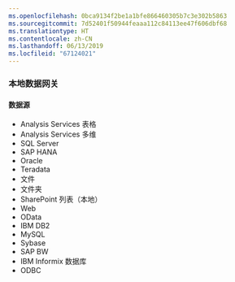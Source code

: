 ```yaml
---
ms.openlocfilehash: 0bca9134f2be1a1bfe866460305b7c3e302b5863
ms.sourcegitcommit: 7d52401f50944feaaa112c84113ee47f606dbf68
ms.translationtype: HT
ms.contentlocale: zh-CN
ms.lasthandoff: 06/13/2019
ms.locfileid: "67124021"
---
```

### <a name="on-premises-data-gateway"></a>本地数据网关

#### <a name="data-source"></a>数据源

* Analysis Services 表格
* Analysis Services 多维
* SQL Server
* SAP HANA
* Oracle
* Teradata
* 文件
* 文件夹
* SharePoint 列表（本地）
* Web
* OData
* IBM DB2
* MySQL
* Sybase
* SAP BW
* IBM Informix 数据库
* ODBC

